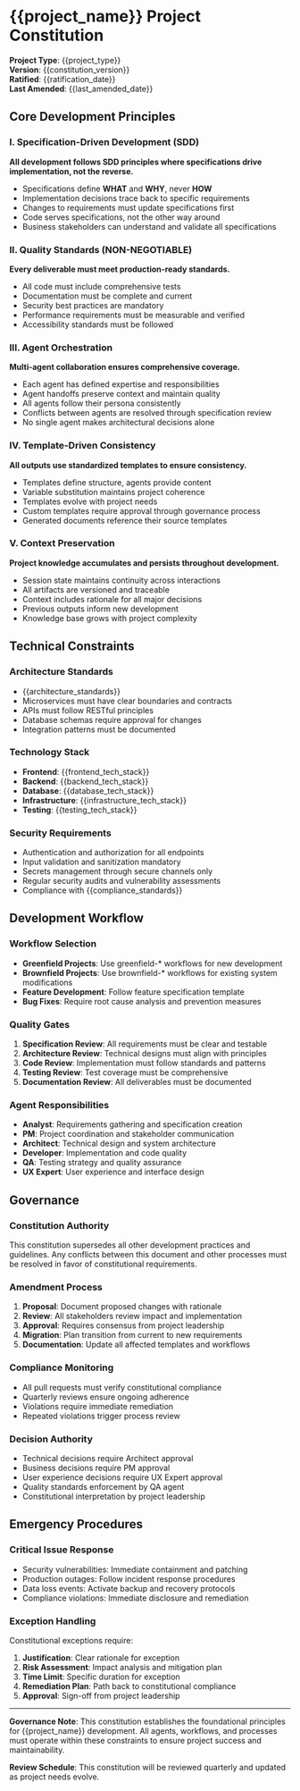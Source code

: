 # {{project_name}} Project Constitution

**Project Type**: {{project_type}}  
**Version**: {{constitution_version}}  
**Ratified**: {{ratification_date}}  
**Last Amended**: {{last_amended_date}}

## Core Development Principles

### I. Specification-Driven Development (SDD)
**All development follows SDD principles where specifications drive implementation, not the reverse.**

- Specifications define **WHAT** and **WHY**, never **HOW**
- Implementation decisions trace back to specific requirements
- Changes to requirements must update specifications first
- Code serves specifications, not the other way around
- Business stakeholders can understand and validate all specifications

### II. Quality Standards (NON-NEGOTIABLE)
**Every deliverable must meet production-ready standards.**

- All code must include comprehensive tests
- Documentation must be complete and current
- Security best practices are mandatory
- Performance requirements must be measurable and verified
- Accessibility standards must be followed

### III. Agent Orchestration
**Multi-agent collaboration ensures comprehensive coverage.**

- Each agent has defined expertise and responsibilities
- Agent handoffs preserve context and maintain quality
- All agents follow their persona consistently
- Conflicts between agents are resolved through specification review
- No single agent makes architectural decisions alone

### IV. Template-Driven Consistency
**All outputs use standardized templates to ensure consistency.**

- Templates define structure, agents provide content
- Variable substitution maintains project coherence
- Templates evolve with project needs
- Custom templates require approval through governance process
- Generated documents reference their source templates

### V. Context Preservation
**Project knowledge accumulates and persists throughout development.**

- Session state maintains continuity across interactions
- All artifacts are versioned and traceable
- Context includes rationale for all major decisions
- Previous outputs inform new development
- Knowledge base grows with project complexity

## Technical Constraints

### Architecture Standards
- {{architecture_standards}}
- Microservices must have clear boundaries and contracts
- APIs must follow RESTful principles
- Database schemas require approval for changes
- Integration patterns must be documented

### Technology Stack
- **Frontend**: {{frontend_tech_stack}}
- **Backend**: {{backend_tech_stack}}
- **Database**: {{database_tech_stack}}
- **Infrastructure**: {{infrastructure_tech_stack}}
- **Testing**: {{testing_tech_stack}}

### Security Requirements
- Authentication and authorization for all endpoints
- Input validation and sanitization mandatory
- Secrets management through secure channels only
- Regular security audits and vulnerability assessments
- Compliance with {{compliance_standards}}

## Development Workflow

### Workflow Selection
- **Greenfield Projects**: Use greenfield-* workflows for new development
- **Brownfield Projects**: Use brownfield-* workflows for existing system modifications
- **Feature Development**: Follow feature specification template
- **Bug Fixes**: Require root cause analysis and prevention measures

### Quality Gates
1. **Specification Review**: All requirements must be clear and testable
2. **Architecture Review**: Technical designs must align with principles
3. **Code Review**: Implementation must follow standards and patterns
4. **Testing Review**: Test coverage must be comprehensive
5. **Documentation Review**: All deliverables must be documented

### Agent Responsibilities
- **Analyst**: Requirements gathering and specification creation
- **PM**: Project coordination and stakeholder communication
- **Architect**: Technical design and system architecture
- **Developer**: Implementation and code quality
- **QA**: Testing strategy and quality assurance
- **UX Expert**: User experience and interface design

## Governance

### Constitution Authority
This constitution supersedes all other development practices and guidelines. Any conflicts between this document and other processes must be resolved in favor of constitutional requirements.

### Amendment Process
1. **Proposal**: Document proposed changes with rationale
2. **Review**: All stakeholders review impact and implementation
3. **Approval**: Requires consensus from project leadership
4. **Migration**: Plan transition from current to new requirements
5. **Documentation**: Update all affected templates and workflows

### Compliance Monitoring
- All pull requests must verify constitutional compliance
- Quarterly reviews ensure ongoing adherence
- Violations require immediate remediation
- Repeated violations trigger process review

### Decision Authority
- Technical decisions require Architect approval
- Business decisions require PM approval
- User experience decisions require UX Expert approval
- Quality standards enforcement by QA agent
- Constitutional interpretation by project leadership

## Emergency Procedures

### Critical Issue Response
- Security vulnerabilities: Immediate containment and patching
- Production outages: Follow incident response procedures
- Data loss events: Activate backup and recovery protocols
- Compliance violations: Immediate disclosure and remediation

### Exception Handling
Constitutional exceptions require:
1. **Justification**: Clear rationale for exception
2. **Risk Assessment**: Impact analysis and mitigation plan
3. **Time Limit**: Specific duration for exception
4. **Remediation Plan**: Path back to constitutional compliance
5. **Approval**: Sign-off from project leadership

---

**Governance Note**: This constitution establishes the foundational principles for {{project_name}} development. All agents, workflows, and processes must operate within these constraints to ensure project success and maintainability.

**Review Schedule**: This constitution will be reviewed quarterly and updated as project needs evolve.